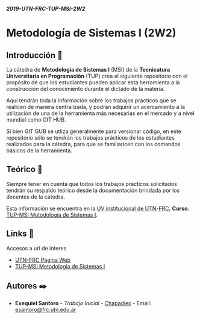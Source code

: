 _**2019-UTN-FRC-TUP-MSI-2W2**_
# Metodología de Sistemas I (2W2)

## Introducción 🚀

La cátedra de **Metodología de Sistemas I** (MSI) de la **Tecnicatura Universitaria en Programación** (TUP) crea el siguiente repositorio con el propósito de que los estudiantes pueden aplicar esta herramienta a la construcción del conocimiento durante el dictado de la materia. 

Aquí tendrán toda la información sobre los trabajos prácticos que se realicen de manera centralizada, y podrán adquirir un acercamiento a la utilización de una de la herramienta más necesarias en el mercado y a nivel mundial como GIT HUB.

Si bien GIT GUB se utliza generalmente para versionar código, en este repositorio sólo se tendrán los trabajos prácticos de los estudiantes realizados para la cátedra, para que se familiaricen con los comandos básicos de la herramienta.

## Teórico 📖

Siempre tener en cuenta que todos los trabajos prácticos solicitados tendrán su respaldo teórico desde la documentación brindada por los docentes de la cátedra. 

Esta información se encuentra  en la [UV institucional de UTN-FRC](https://uv.frc.utn.edu.ar/), **Curso**: [TUP-MSI Metodología de Sistemas I](https://uv.frc.utn.edu.ar/).

## Links 📄
 
 Accesos a url de interes
 
 * [UTN-FRC Página Web](https://www.frc.utn.edu.ar/)
 * [TUP-MSI Metodología de Sistemas I](https://uv.frc.utn.edu.ar/)
 
 ## Autores ✒️

* **Exequiel Santoro** - *Trabajo Inicial* - [Chapadiex](https://github.com/Chapadiex) - Email: esantoro@frc.utn.edu.ar


